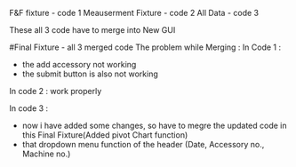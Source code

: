 F&F fixture - code 1
Meauserment Fixture - code 2
All Data - code 3

These all 3 code have to merge into New GUI 

#Final Fixture - all 3 merged code
The problem while Merging :
In Code 1 :
- the add accessory not working
- the submit button is also not working

In code 2 : work properly

In code 3 : 
- now i have added some changes, so have to megre the updated code in this Final Fixture(Added pivot Chart function)
- that dropdown menu function of the header (Date, Accessory no., Machine no.) 
